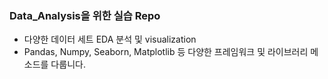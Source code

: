 ### Data_Analysis을 위한 실습 Repo

- 다양한 데이터 세트 EDA 분석 및 visualization
- Pandas, Numpy, Seaborn, Matplotlib 등 다양한 프레임워크 및 라이브러리 메소드를 다룹니다.
